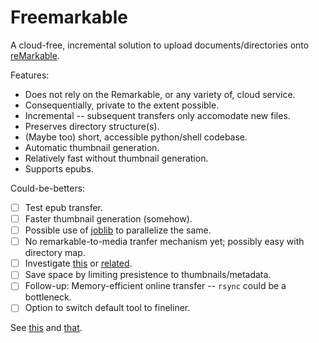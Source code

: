 # Freemarkable

A cloud-free, incremental solution to upload documents/directories onto [reMarkable](https://remarkable.com/).

Features:

+ Does not rely on the Remarkable, or any variety of, cloud service.
+ Consequentially, private to the extent possible.
+ Incremental -- subsequent transfers only accomodate new files.
+ Preserves directory structure(s).
+ (Maybe too) short, accessible python/shell codebase.
+ Automatic thumbnail generation.
+ Relatively fast without thumbnail generation.
+ Supports epubs.

Could-be-betters:

+ [ ] Test epub transfer.
+ [ ] Faster thumbnail generation (somehow).
+ [ ] Possible use of [joblib](https://github.com/joblib/joblib) to parallelize the same.
+ [ ] No remarkable-to-media tranfer mechanism yet; possibly easy with directory map.
+ [ ] Investigate [this](https://stackoverflow.com/questions/24058544/speed-up-rsync-with-simultaneous-concurrent-file-transfers) or [related](https://github.com/jbd/msrsync).
+ [ ] Save space by limiting presistence to thumbnails/metadata.
+ [ ] Follow-up: Memory-efficient online transfer -- `rsync` could be a bottleneck.
+ [ ] Option to switch default tool to fineliner.

See [this](https://remarkablewiki.com/tech/filesystem) and [that](https://github.com/adaerr/reMarkableScripts/blob/master/pdf2remarkable.sh).
